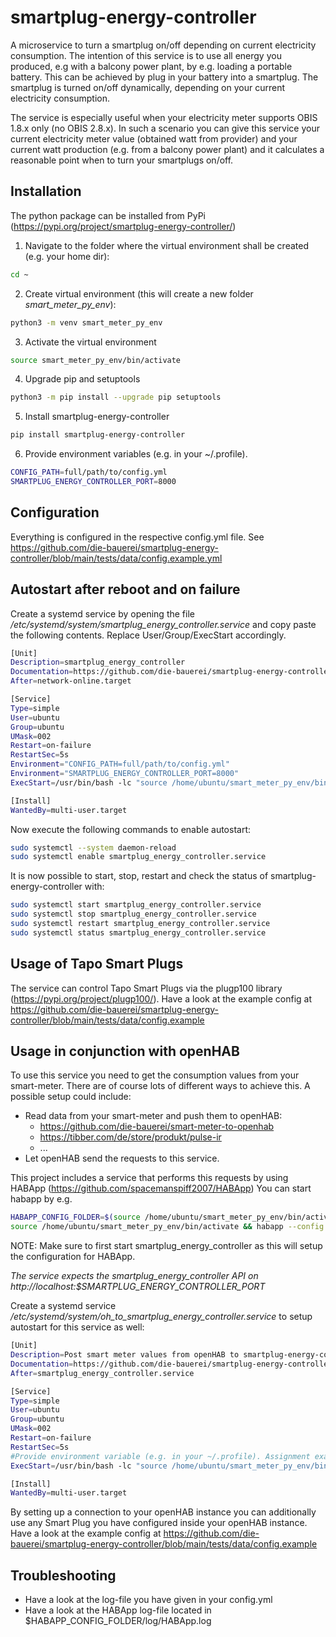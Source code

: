 # smartplug-energy-controller

A microservice to turn a smartplug on/off depending on current electricity consumption.
The intention of this service is to use all energy you produced, e.g with a balcony power plant, by e.g. loading a portable battery.
This can be achieved by plug in your battery into a smartplug. The smartplug is turned on/off dynamically, depending on your current electricity consumption. 

The service is especially useful when your electricity meter supports OBIS 1.8.x only (no OBIS 2.8.x).
In such a scenario you can give this service your current electricity meter value (obtained watt from provider) and your current watt production (e.g. from a balcony power plant) and it calculates a reasonable point when to turn your smartplugs on/off.

## Installation ##
The python package can be installed from PyPi (https://pypi.org/project/smartplug-energy-controller/)

1. Navigate to the folder where the virtual environment shall be created (e.g. your home dir):
```bash
cd ~
```
2. Create virtual environment (this will create a new folder *smart_meter_py_env*):
```bash
python3 -m venv smart_meter_py_env
```
3. Activate the virtual environment
```bash
source smart_meter_py_env/bin/activate
```
4. Upgrade pip and setuptools
```bash
python3 -m pip install --upgrade pip setuptools
```
5. Install smartplug-energy-controller
```bash
pip install smartplug-energy-controller
```
6. Provide environment variables (e.g. in your ~/.profile).
```bash
CONFIG_PATH=full/path/to/config.yml
SMARTPLUG_ENERGY_CONTROLLER_PORT=8000
```

## Configuration ##
Everything is configured in the respective config.yml file. See https://github.com/die-bauerei/smartplug-energy-controller/blob/main/tests/data/config.example.yml 

## Autostart after reboot and on failure ##
Create a systemd service by opening the file */etc/systemd/system/smartplug_energy_controller.service* and copy paste the following contents. Replace User/Group/ExecStart accordingly. 
```bash
[Unit]
Description=smartplug_energy_controller
Documentation=https://github.com/die-bauerei/smartplug-energy-controller
After=network-online.target

[Service]
Type=simple
User=ubuntu
Group=ubuntu
UMask=002
Restart=on-failure
RestartSec=5s
Environment="CONFIG_PATH=full/path/to/config.yml"
Environment="SMARTPLUG_ENERGY_CONTROLLER_PORT=8000"
ExecStart=/usr/bin/bash -lc "source /home/ubuntu/smart_meter_py_env/bin/activate && uvicorn --host 0.0.0.0 --port $SMARTPLUG_ENERGY_CONTROLLER_PORT smartplug_energy_controller.app:app > /dev/null"

[Install]
WantedBy=multi-user.target
```

Now execute the following commands to enable autostart:
```bash
sudo systemctl --system daemon-reload
sudo systemctl enable smartplug_energy_controller.service
```

It is now possible to start, stop, restart and check the status of smartplug-energy-controller with:
```bash
sudo systemctl start smartplug_energy_controller.service
sudo systemctl stop smartplug_energy_controller.service
sudo systemctl restart smartplug_energy_controller.service
sudo systemctl status smartplug_energy_controller.service
```

## Usage of Tapo Smart Plugs ##

The service can control Tapo Smart Plugs via the plugp100 library (https://pypi.org/project/plugp100/).
Have a look at the example config at https://github.com/die-bauerei/smartplug-energy-controller/blob/main/tests/data/config.example

## Usage in conjunction with openHAB ##

To use this service you need to get the consumption values from your smart-meter. There are of course lots of different ways to achieve this.
A possible setup could include:
- Read data from your smart-meter and push them to openHAB:
    - https://github.com/die-bauerei/smart-meter-to-openhab
    - https://tibber.com/de/store/produkt/pulse-ir
    - ...
- Let openHAB send the requests to this service. 

This project includes a service that performs this requests by using HABApp (https://github.com/spacemanspiff2007/HABApp)
You can start habapp by e.g.
```bash
HABAPP_CONFIG_FOLDER=$(source /home/ubuntu/smart_meter_py_env/bin/activate && pip show smartplug_energy_controller | grep Location | sed "s/Location: //")/oh_to_smartplug_energy_controller
source /home/ubuntu/smart_meter_py_env/bin/activate && habapp --config $HABAPP_CONFIG_FOLDER
```
NOTE: Make sure to first start smartplug_energy_controller as this will setup the configuration for HABApp. 

*The service expects the smartplug_energy_controller API on http://localhost:$SMARTPLUG_ENERGY_CONTROLLER_PORT*

Create a systemd service */etc/systemd/system/oh_to_smartplug_energy_controller.service* to setup autostart for this service as well:
```bash
[Unit]
Description=Post smart meter values from openHAB to smartplug-energy-controller
Documentation=https://github.com/die-bauerei/smartplug-energy-controller
After=smartplug_energy_controller.service

[Service]
Type=simple
User=ubuntu
Group=ubuntu
UMask=002
Restart=on-failure
RestartSec=5s
#Provide environment variable (e.g. in your ~/.profile). Assignment example see above
ExecStart=/usr/bin/bash -lc "source /home/ubuntu/smart_meter_py_env/bin/activate && habapp -c $HABAPP_CONFIG_FOLDER"

[Install]
WantedBy=multi-user.target
```

By setting up a connection to your openHAB instance you can additionally use any Smart Plug you have configured inside your openHAB instance. 
Have a look at the example config at https://github.com/die-bauerei/smartplug-energy-controller/blob/main/tests/data/config.example 

## Troubleshooting ##

- Have a look at the log-file you have given in your config.yml
- Have a look at the HABApp log-file located in $HABAPP_CONFIG_FOLDER/log/HABApp.log